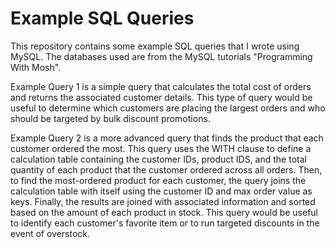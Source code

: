 # Example SQL Queries
This repository contains some example SQL queries that I wrote using MySQL. The databases used are from the MySQL tutorials "Programming With Mosh".

Example Query 1 is a simple query that calculates the total cost of orders and returns the associated customer details. This type of query would be useful to determine which customers are placing the largest orders and who should be targeted by bulk discount promotions.

Example Query 2 is a more advanced query that finds the product that each customer ordered the most. This query uses the WITH clause to define a calculation table containing the customer IDs, product IDS, and the total quantity of each product that the customer ordered across all orders. Then, to find the most-ordered product for each customer, the query joins the calculation table with itself using the customer ID and max  order value as keys. Finally, the results are joined with associated information and sorted based on the amount of each product in stock. This query would be useful to identify each customer's favorite item or to run targeted discounts in the event of overstock. 
